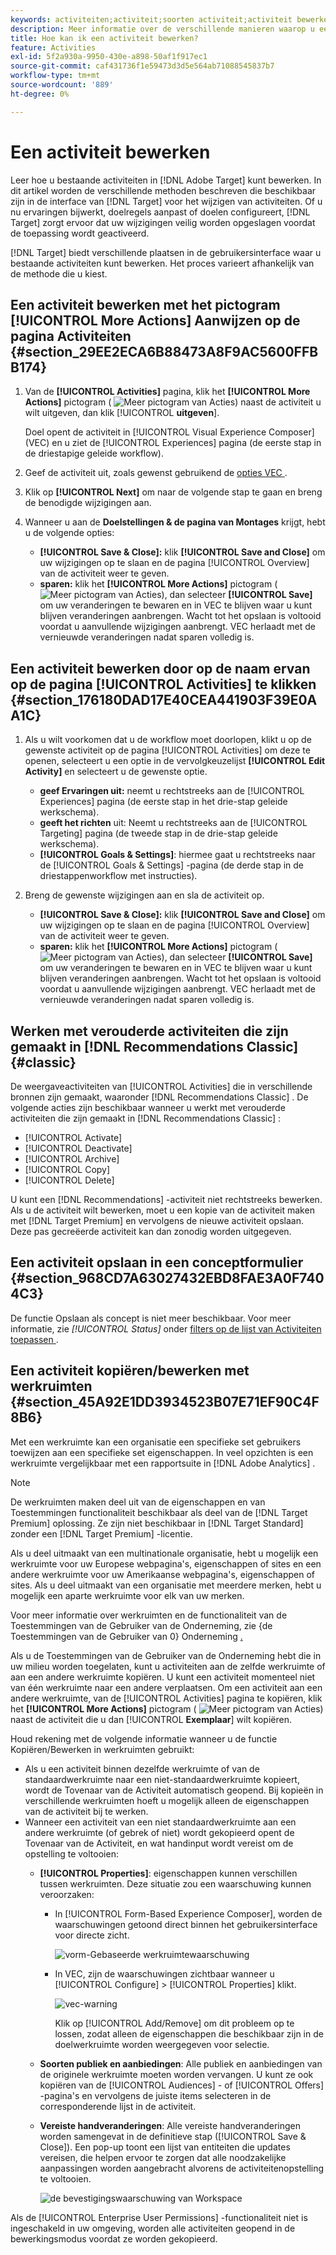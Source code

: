 ```yaml
---
keywords: activiteiten;activiteit;soorten activiteit;activiteit bewerken;activiteit bewerken;bewerken;kopiëren
description: Meer informatie over de verschillende manieren waarop u een bestaande activiteit kunt bewerken.
title: Hoe kan ik een activiteit bewerken?
feature: Activities
exl-id: 5f2a930a-9950-430e-a898-50af1f917ec1
source-git-commit: caf431736f1e59473d3d5e564ab71088545837b7
workflow-type: tm+mt
source-wordcount: '889'
ht-degree: 0%

---
```


# Een activiteit bewerken

Leer hoe u bestaande activiteiten in [!DNL Adobe Target] kunt bewerken. In dit artikel worden de verschillende methoden beschreven die beschikbaar zijn in de interface van [!DNL Target] voor het wijzigen van activiteiten. Of u nu ervaringen bijwerkt, doelregels aanpast of doelen configureert, [!DNL Target] zorgt ervoor dat uw wijzigingen veilig worden opgeslagen voordat de toepassing wordt geactiveerd.

[!DNL Target] biedt verschillende plaatsen in de gebruikersinterface waar u bestaande activiteiten kunt bewerken. Het proces varieert afhankelijk van de methode die u kiest.

## Een activiteit bewerken met het pictogram [!UICONTROL More Actions] Aanwijzen op de pagina Activiteiten {#section_29EE2ECA6B88473A8F9AC5600FFBB174}

1. Van de **[!UICONTROL Activities]** pagina, klik het **[!UICONTROL More Actions]** pictogram ( ![ Meer pictogram van Acties ](/help/main/assets/icons/MoreSmall.svg)) naast de activiteit u wilt uitgeven, dan klik [!UICONTROL **uitgeven**].

   Doel opent de activiteit in [!UICONTROL Visual Experience Composer] (VEC) en u ziet de [!UICONTROL Experiences] pagina (de eerste stap in de driestapige geleide workflow).

1. Geef de activiteit uit, zoals gewenst gebruikend de [ opties VEC ](/help/main/c-experiences/c-visual-experience-composer/viztarget-options.md).

1. Klik op **[!UICONTROL Next]** om naar de volgende stap te gaan en breng de benodigde wijzigingen aan.

1. Wanneer u aan de **Doelstellingen &amp; de pagina van Montages** krijgt, hebt u de volgende opties:

   * **[!UICONTROL Save & Close]:** klik **[!UICONTROL Save and Close]** om uw wijzigingen op te slaan en de pagina [!UICONTROL Overview] van de activiteit weer te geven.
   * **sparen:** klik het **[!UICONTROL More Actions]** pictogram ( ![ Meer pictogram van Acties ](/help/main/assets/icons/MoreSmallListVert.svg)), dan selecteer **[!UICONTROL Save]** om uw veranderingen te bewaren en in VEC te blijven waar u kunt blijven veranderingen aanbrengen. Wacht tot het opslaan is voltooid voordat u aanvullende wijzigingen aanbrengt. VEC herlaadt met de vernieuwde veranderingen nadat sparen volledig is.

## Een activiteit bewerken door op de naam ervan op de pagina [!UICONTROL Activities] te klikken {#section_176180DAD17E40CEA441903F39E0AA1C}

1. Als u wilt voorkomen dat u de workflow moet doorlopen, klikt u op de gewenste activiteit op de pagina [!UICONTROL Activities] om deze te openen, selecteert u een optie in de vervolgkeuzelijst **[!UICONTROL Edit Activity]** en selecteert u de gewenste optie.

   * **geef Ervaringen uit:** neemt u rechtstreeks aan de [!UICONTROL Experiences] pagina (de eerste stap in het drie-stap geleide werkschema).
   * **geeft het richten** uit: Neemt u rechtstreeks aan de [!UICONTROL Targeting] pagina (de tweede stap in de drie-stap geleide werkschema).
   * **[!UICONTROL Goals & Settings]**: hiermee gaat u rechtstreeks naar de [!UICONTROL Goals & Settings] -pagina (de derde stap in de driestappenworkflow met instructies).

1. Breng de gewenste wijzigingen aan en sla de activiteit op.

   * **[!UICONTROL Save & Close]:** klik **[!UICONTROL Save and Close]** om uw wijzigingen op te slaan en de pagina [!UICONTROL Overview] van de activiteit weer te geven.
   * **sparen:** klik het **[!UICONTROL More Actions]** pictogram ( ![ Meer pictogram van Acties ](/help/main/assets/icons/MoreSmallListVert.svg)), dan selecteer **[!UICONTROL Save]** om uw veranderingen te bewaren en in VEC te blijven waar u kunt blijven veranderingen aanbrengen. Wacht tot het opslaan is voltooid voordat u aanvullende wijzigingen aanbrengt. VEC herlaadt met de vernieuwde veranderingen nadat sparen volledig is.

## Werken met verouderde activiteiten die zijn gemaakt in [!DNL Recommendations Classic] {#classic}

De weergaveactiviteiten van [!UICONTROL Activities] die in verschillende bronnen zijn gemaakt, waaronder [!DNL Recommendations Classic] . De volgende acties zijn beschikbaar wanneer u werkt met verouderde activiteiten die zijn gemaakt in [!DNL Recommendations Classic] :

* [!UICONTROL Activate]
* [!UICONTROL Deactivate]
* [!UICONTROL Archive]
* [!UICONTROL Copy]
* [!UICONTROL Delete]

U kunt een [!DNL Recommendations] -activiteit niet rechtstreeks bewerken. Als u de activiteit wilt bewerken, moet u een kopie van de activiteit maken met [!DNL Target Premium] en vervolgens de nieuwe activiteit opslaan. Deze pas gecreëerde activiteit kan dan zonodig worden uitgegeven.

## Een activiteit opslaan in een conceptformulier {#section_968CD7A63027432EBD8FAE3A0F7404C3}

De functie Opslaan als concept is niet meer beschikbaar. Voor meer informatie, zie *[!UICONTROL Status]* onder [ filters op de lijst van Activiteiten toepassen ](/help/main/c-activities/activities.md#filters).

## Een activiteit kopiëren/bewerken met werkruimten {#section_45A92E1DD3934523B07E71EF90C4F8B6}

Met een werkruimte kan een organisatie een specifieke set gebruikers toewijzen aan een specifieke set eigenschappen. In veel opzichten is een werkruimte vergelijkbaar met een rapportsuite in [!DNL Adobe Analytics] .

>[!NOTE]
>
>De werkruimten maken deel uit van de eigenschappen en van Toestemmingen functionaliteit beschikbaar als deel van de [!DNL Target Premium] oplossing. Ze zijn niet beschikbaar in [!DNL Target Standard] zonder een [!DNL Target Premium] -licentie.

Als u deel uitmaakt van een multinationale organisatie, hebt u mogelijk een werkruimte voor uw Europese webpagina&#39;s, eigenschappen of sites en een andere werkruimte voor uw Amerikaanse webpagina&#39;s, eigenschappen of sites. Als u deel uitmaakt van een organisatie met meerdere merken, hebt u mogelijk een aparte werkruimte voor elk van uw merken.

Voor meer informatie over werkruimten en de functionaliteit van de Toestemmingen van de Gebruiker van de Onderneming, zie {de Toestemmingen van de Gebruiker van 0} Onderneming [.](/help/main/administrating-target/c-user-management/property-channel/property-channel.md#concept_E396B16FA2024ADBA27BC056138F9838)

Als u de Toestemmingen van de Gebruiker van de Onderneming hebt die in uw milieu worden toegelaten, kunt u activiteiten aan de zelfde werkruimte of aan een andere werkruimte kopiëren. U kunt een activiteit momenteel niet van één werkruimte naar een andere verplaatsen. Om een activiteit aan een andere werkruimte, van de [!UICONTROL Activities] pagina te kopiëren, klik het **[!UICONTROL More Actions]** pictogram ( ![ Meer pictogram van Acties ](/help/main/assets/icons/MoreSmall.svg)) naast de activiteit die u dan [!UICONTROL **Exemplaar**] wilt kopiëren.

Houd rekening met de volgende informatie wanneer u de functie Kopiëren/Bewerken in werkruimten gebruikt:

* Als u een activiteit binnen dezelfde werkruimte of van de standaardwerkruimte naar een niet-standaardwerkruimte kopieert, wordt de Tovenaar van de Activiteit automatisch geopend. Bij kopieën in verschillende werkruimten hoeft u mogelijk alleen de eigenschappen van de activiteit bij te werken.
* Wanneer een activiteit van een niet standaardwerkruimte aan een andere werkruimte (of gebrek of niet) wordt gekopieerd opent de Tovenaar van de Activiteit, en wat handinput wordt vereist om de opstelling te voltooien:
   * **[!UICONTROL Properties]**: eigenschappen kunnen verschillen tussen werkruimten. Deze situatie zou een waarschuwing kunnen veroorzaken:

      * In [!UICONTROL Form-Based Experience Composer], worden de waarschuwingen getoond direct binnen het gebruikersinterface voor directe zicht.

        ![ vorm-Gebaseerde werkruimtewaarschuwing ](/help/main/c-activities/assets/form-based-warning.png)

      * In VEC, zijn de waarschuwingen zichtbaar wanneer u [!UICONTROL Configure] > [!UICONTROL Properties] klikt.

        ![ vec-warning ](/help/main/c-activities/assets/vec-warning.png)

        Klik op [!UICONTROL Add/Remove] om dit probleem op te lossen, zodat alleen de eigenschappen die beschikbaar zijn in de doelwerkruimte worden weergegeven voor selectie.

   * **Soorten publiek en aanbiedingen**: Alle publiek en aanbiedingen van de originele werkruimte moeten worden vervangen. U kunt ze ook kopiëren van de [!UICONTROL Audiences] - of [!UICONTROL Offers] -pagina&#39;s en vervolgens de juiste items selecteren in de corresponderende lijst in de activiteit.

   * **Vereiste handveranderingen**: Alle vereiste handveranderingen worden samengevat in de definitieve stap ([!UICONTROL Save & Close]). Een pop-up toont een lijst van entiteiten die updates vereisen, die helpen ervoor te zorgen dat alle noodzakelijke aanpassingen worden aangebracht alvorens de activiteitenopstelling te voltooien.

     ![ de bevestigingswaarschuwing van Workspace ](/help/main/c-activities/assets/work-space-validation.png)

Als de [!UICONTROL Enterprise User Permissions] -functionaliteit niet is ingeschakeld in uw omgeving, worden alle activiteiten geopend in de bewerkingsmodus voordat ze worden gekopieerd.
